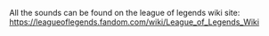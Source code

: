 All the sounds can be found on the league of legends wiki site: https://leagueoflegends.fandom.com/wiki/League_of_Legends_Wiki